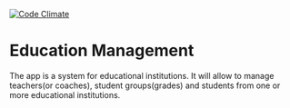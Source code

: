 [![Code Climate](https://codeclimate.com/github/horozco/education-management-api.png)](https://codeclimate.com/github/horozco/education-management-api)

# Education Management

The app is a system for educational institutions. It will allow to manage teachers(or coaches), student groups(grades) and students from one or more educational institutions.